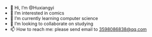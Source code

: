 - 👋 Hi, I’m @Huxiangyi
- 👀 I’m interested in comics
- 🌱 I’m currently learning computer science
- 💞️ I’m looking to collaborate on studying
- 📫 How to reach me: please send email to 3598086838@qq.com
<!---
Huxiangyi/Huxiangyi is a ✨ special ✨ repository because its `README.md` (this file) appears on your GitHub profile.
You can click the Preview link to take a look at your changes.
--->
